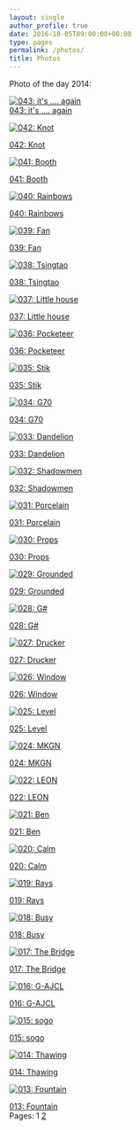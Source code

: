 ```yaml
---
layout: single
author_profile: true
date: 2016-10-05T09:00:00+00:00
type: pages
permalink: /photos/
title: Photos
---
```

Photo of the day 2014:

<!-- Flickr Justified Gallery Wordpress Plugin by Miro Mannino -->

<div id="flickrGal0" class="justified-gallery" >
  <a href="https://www.flickr.com/photos/boseymour/12482727523/in/set-72157639278246316/lightbox" target="_blank" title="043: it's .... again"><img alt="043: it&#039;s .... again" src="https://farm4.static.flickr.com/3832/12482727523_ff2714cdf1_m.jpg" data-safe-src="https://farm4.static.flickr.com/3832/12482727523_ff2714cdf1_m.jpg" />

  <div class="caption">
    <div class="photo-title">
      043: it's .... again
    </div>
  </div></a>

  <a href="https://www.flickr.com/photos/boseymour/12462413665/in/set-72157639278246316/lightbox" target="_blank" title="042: Knot"><img alt="042: Knot" src="https://farm8.static.flickr.com/7431/12462413665_13c122095f_m.jpg" data-safe-src="https://farm8.static.flickr.com/7431/12462413665_13c122095f_m.jpg" />

  <div class="caption">
    <div class="photo-title">
      042: Knot
    </div>
  </div></a>

  <a href="https://www.flickr.com/photos/boseymour/12444202263/in/set-72157639278246316/lightbox" target="_blank" title="041: Booth"><img alt="041: Booth" src="https://farm4.static.flickr.com/3717/12444202263_cfd7840103_m.jpg" data-safe-src="https://farm4.static.flickr.com/3717/12444202263_cfd7840103_m.jpg" />

  <div class="caption">
    <div class="photo-title">
      041: Booth
    </div>
  </div></a>

  <a href="https://www.flickr.com/photos/boseymour/12444112313/in/set-72157639278246316/lightbox" target="_blank" title="040: Rainbows"><img alt="040: Rainbows" src="https://farm8.static.flickr.com/7380/12444112313_91c8c468e9_m.jpg" data-safe-src="https://farm8.static.flickr.com/7380/12444112313_91c8c468e9_m.jpg" />

  <div class="caption">
    <div class="photo-title">
      040: Rainbows
    </div>
  </div></a>

  <a href="https://www.flickr.com/photos/boseymour/12395826843/in/set-72157639278246316/lightbox" target="_blank" title="039: Fan"><img alt="039: Fan" src="https://farm8.static.flickr.com/7449/12395826843_0d003877db_m.jpg" data-safe-src="https://farm8.static.flickr.com/7449/12395826843_0d003877db_m.jpg" />

  <div class="caption">
    <div class="photo-title">
      039: Fan
    </div>
  </div></a>

  <a href="https://www.flickr.com/photos/boseymour/12395601863/in/set-72157639278246316/lightbox" target="_blank" title="038: Tsingtao"><img alt="038: Tsingtao" src="https://farm4.static.flickr.com/3776/12395601863_5af1492e8d_m.jpg" data-safe-src="https://farm4.static.flickr.com/3776/12395601863_5af1492e8d_m.jpg" />

  <div class="caption">
    <div class="photo-title">
      038: Tsingtao
    </div>
  </div></a>

  <a href="https://www.flickr.com/photos/boseymour/12352350114/in/set-72157639278246316/lightbox" target="_blank" title="037: Little house"><img alt="037: Little house" src="https://farm8.static.flickr.com/7352/12352350114_34436e8505_m.jpg" data-safe-src="https://farm8.static.flickr.com/7352/12352350114_34436e8505_m.jpg" />

  <div class="caption">
    <div class="photo-title">
      037: Little house
    </div>
  </div></a>

  <a href="https://www.flickr.com/photos/boseymour/12329417474/in/set-72157639278246316/lightbox" target="_blank" title="036: Pocketeer"><img alt="036: Pocketeer" src="https://farm8.static.flickr.com/7295/12329417474_324537d7e9_m.jpg" data-safe-src="https://farm8.static.flickr.com/7295/12329417474_324537d7e9_m.jpg" />

  <div class="caption">
    <div class="photo-title">
      036: Pocketeer
    </div>
  </div></a>

  <a href="https://www.flickr.com/photos/boseymour/12309780296/in/set-72157639278246316/lightbox" target="_blank" title="035: Stik"><img alt="035: Stik" src="https://farm6.static.flickr.com/5487/12309780296_e177397f4d_m.jpg" data-safe-src="https://farm6.static.flickr.com/5487/12309780296_e177397f4d_m.jpg" />

  <div class="caption">
    <div class="photo-title">
      035: Stik
    </div>
  </div></a>

  <a href="https://www.flickr.com/photos/boseymour/12293767264/in/set-72157639278246316/lightbox" target="_blank" title="034: G70"><img alt="034: G70" src="https://farm3.static.flickr.com/2819/12293767264_0c29cda705_m.jpg" data-safe-src="https://farm3.static.flickr.com/2819/12293767264_0c29cda705_m.jpg" />

  <div class="caption">
    <div class="photo-title">
      034: G70
    </div>
  </div></a>

  <a href="https://www.flickr.com/photos/boseymour/12277391186/in/set-72157639278246316/lightbox" target="_blank" title="033: Dandelion"><img alt="033: Dandelion" src="https://farm4.static.flickr.com/3811/12277391186_dca9e24323_m.jpg" data-safe-src="https://farm4.static.flickr.com/3811/12277391186_dca9e24323_m.jpg" />

  <div class="caption">
    <div class="photo-title">
      033: Dandelion
    </div>
  </div></a>

  <a href="https://www.flickr.com/photos/boseymour/12277245496/in/set-72157639278246316/lightbox" target="_blank" title="032: Shadowmen"><img alt="032: Shadowmen" src="https://farm4.static.flickr.com/3711/12277245496_7a910202e7_m.jpg" data-safe-src="https://farm4.static.flickr.com/3711/12277245496_7a910202e7_m.jpg" />

  <div class="caption">
    <div class="photo-title">
      032: Shadowmen
    </div>
  </div></a>

  <a href="https://www.flickr.com/photos/boseymour/12277138146/in/set-72157639278246316/lightbox" target="_blank" title="031: Porcelain"><img alt="031: Porcelain" src="https://farm8.static.flickr.com/7332/12277138146_0149491537_m.jpg" data-safe-src="https://farm8.static.flickr.com/7332/12277138146_0149491537_m.jpg" />

  <div class="caption">
    <div class="photo-title">
      031: Porcelain
    </div>
  </div></a>

  <a href="https://www.flickr.com/photos/boseymour/12276409225/in/set-72157639278246316/lightbox" target="_blank" title="030: Props"><img alt="030: Props" src="https://farm3.static.flickr.com/2847/12276409225_c9f7eb17f4_m.jpg" data-safe-src="https://farm3.static.flickr.com/2847/12276409225_c9f7eb17f4_m.jpg" />

  <div class="caption">
    <div class="photo-title">
      030: Props
    </div>
  </div></a>

  <a href="https://www.flickr.com/photos/boseymour/12276367193/in/set-72157639278246316/lightbox" target="_blank" title="029: Grounded"><img alt="029: Grounded" src="https://farm4.static.flickr.com/3743/12276367193_4722edc01b_m.jpg" data-safe-src="https://farm4.static.flickr.com/3743/12276367193_4722edc01b_m.jpg" />

  <div class="caption">
    <div class="photo-title">
      029: Grounded
    </div>
  </div></a>

  <a href="https://www.flickr.com/photos/boseymour/12276538724/in/set-72157639278246316/lightbox" target="_blank" title="028: G#"><img alt="028: G#" src="https://farm3.static.flickr.com/2846/12276538724_d1338c673a_m.jpg" data-safe-src="https://farm3.static.flickr.com/2846/12276538724_d1338c673a_m.jpg" />

  <div class="caption">
    <div class="photo-title">
      028: G#
    </div>
  </div></a>

  <a href="https://www.flickr.com/photos/boseymour/12179439793/in/set-72157639278246316/lightbox" target="_blank" title="027: Drucker"><img alt="027: Drucker" src="https://farm4.static.flickr.com/3670/12179439793_b5633f674c_m.jpg" data-safe-src="https://farm4.static.flickr.com/3670/12179439793_b5633f674c_m.jpg" />

  <div class="caption">
    <div class="photo-title">
      027: Drucker
    </div>
  </div></a>

  <a href="https://www.flickr.com/photos/boseymour/12161462383/in/set-72157639278246316/lightbox" target="_blank" title="026: Window"><img alt="026: Window" src="https://farm8.static.flickr.com/7350/12161462383_7b81ee4dd5_m.jpg" data-safe-src="https://farm8.static.flickr.com/7350/12161462383_7b81ee4dd5_m.jpg" />

  <div class="caption">
    <div class="photo-title">
      026: Window
    </div>
  </div></a>

  <a href="https://www.flickr.com/photos/boseymour/12141298295/in/set-72157639278246316/lightbox" target="_blank" title="025: Level"><img alt="025: Level" src="https://farm4.static.flickr.com/3813/12141298295_8832e45f74_m.jpg" data-safe-src="https://farm4.static.flickr.com/3813/12141298295_8832e45f74_m.jpg" />

  <div class="caption">
    <div class="photo-title">
      025: Level
    </div>
  </div></a>

  <a href="https://www.flickr.com/photos/boseymour/12141235135/in/set-72157639278246316/lightbox" target="_blank" title="024: MKGN"><img alt="024: MKGN" src="https://farm3.static.flickr.com/2879/12141235135_294e925348_m.jpg" data-safe-src="https://farm3.static.flickr.com/2879/12141235135_294e925348_m.jpg" />

  <div class="caption">
    <div class="photo-title">
      024: MKGN
    </div>
  </div></a>

  <a href="https://www.flickr.com/photos/boseymour/12106938374/in/set-72157639278246316/lightbox" target="_blank" title="022: LEON"><img alt="022: LEON" src="https://farm8.static.flickr.com/7299/12106938374_9b2a753976_m.jpg" data-safe-src="https://farm8.static.flickr.com/7299/12106938374_9b2a753976_m.jpg" />

  <div class="caption">
    <div class="photo-title">
      022: LEON
    </div>
  </div></a>

  <a href="https://www.flickr.com/photos/boseymour/12076056595/in/set-72157639278246316/lightbox" target="_blank" title="021: Ben"><img alt="021: Ben" src="https://farm4.static.flickr.com/3760/12076056595_5f7092027c_m.jpg" data-safe-src="https://farm4.static.flickr.com/3760/12076056595_5f7092027c_m.jpg" />

  <div class="caption">
    <div class="photo-title">
      021: Ben
    </div>
  </div></a>

  <a href="https://www.flickr.com/photos/boseymour/12059532646/in/set-72157639278246316/lightbox" target="_blank" title="020: Calm"><img alt="020: Calm" src="https://farm6.static.flickr.com/5480/12059532646_681ff5454f_m.jpg" data-safe-src="https://farm6.static.flickr.com/5480/12059532646_681ff5454f_m.jpg" />

  <div class="caption">
    <div class="photo-title">
      020: Calm
    </div>
  </div></a>

  <a href="https://www.flickr.com/photos/boseymour/12037071846/in/set-72157639278246316/lightbox" target="_blank" title="019: Rays"><img alt="019: Rays" src="https://farm8.static.flickr.com/7401/12037071846_61ab7f15ef_m.jpg" data-safe-src="https://farm8.static.flickr.com/7401/12037071846_61ab7f15ef_m.jpg" />

  <div class="caption">
    <div class="photo-title">
      019: Rays
    </div>
  </div></a>

  <a href="https://www.flickr.com/photos/boseymour/12021478563/in/set-72157639278246316/lightbox" target="_blank" title="018: Busy"><img alt="018: Busy" src="https://farm8.static.flickr.com/7319/12021478563_a731ace5c4_m.jpg" data-safe-src="https://farm8.static.flickr.com/7319/12021478563_a731ace5c4_m.jpg" />

  <div class="caption">
    <div class="photo-title">
      018: Busy
    </div>
  </div></a>

  <a href="https://www.flickr.com/photos/boseymour/12001304225/in/set-72157639278246316/lightbox" target="_blank" title="017: The Bridge"><img alt="017: The Bridge" src="https://farm4.static.flickr.com/3793/12001304225_af28149016_m.jpg" data-safe-src="https://farm4.static.flickr.com/3793/12001304225_af28149016_m.jpg" />

  <div class="caption">
    <div class="photo-title">
      017: The Bridge
    </div>
  </div></a>

  <a href="https://www.flickr.com/photos/boseymour/12001429063/in/set-72157639278246316/lightbox" target="_blank" title="016: G-AJCL"><img alt="016: G-AJCL" src="https://farm8.static.flickr.com/7335/12001429063_881d62b8b4_m.jpg" data-safe-src="https://farm8.static.flickr.com/7335/12001429063_881d62b8b4_m.jpg" />

  <div class="caption">
    <div class="photo-title">
      016: G-AJCL
    </div>
  </div></a>

  <a href="https://www.flickr.com/photos/boseymour/11971877754/in/set-72157639278246316/lightbox" target="_blank" title="015: sogo"><img alt="015: sogo" src="https://farm6.static.flickr.com/5525/11971877754_85fd4a77bc_m.jpg" data-safe-src="https://farm6.static.flickr.com/5525/11971877754_85fd4a77bc_m.jpg" />

  <div class="caption">
    <div class="photo-title">
      015: sogo
    </div>
  </div></a>

  <a href="https://www.flickr.com/photos/boseymour/11951907954/in/set-72157639278246316/lightbox" target="_blank" title="014: Thawing"><img alt="014: Thawing" src="https://farm4.static.flickr.com/3778/11951907954_82045e03fe_m.jpg" data-safe-src="https://farm4.static.flickr.com/3778/11951907954_82045e03fe_m.jpg" />

  <div class="caption">
    <div class="photo-title">
      014: Thawing
    </div>
  </div></a>

  <a href="https://www.flickr.com/photos/boseymour/11936974355/in/set-72157639278246316/lightbox" target="_blank" title="013: Fountain"><img alt="013: Fountain" src="https://farm4.static.flickr.com/3755/11936974355_b5f43da0ea_m.jpg" data-safe-src="https://farm4.static.flickr.com/3755/11936974355_b5f43da0ea_m.jpg" />

  <div class="caption">
    <div class="photo-title">
      013: Fountain
    </div>
  </div></a>
</div>

<div class="page-links">
  <span class="page-links-title">Pages:</span> <span>1</span> <a href="http://benseymour.com/photos/?page=2"><span>2</span></a>
</div>
